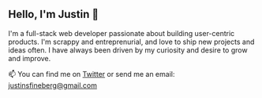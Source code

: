 <h2> Hello, I'm Justin 👋 </h2>

<p>I'm a full-stack web developer passionate about building user-centric products. I'm scrappy and entreprenurial, and love to ship new projects and ideas often. I have always been driven by my curiosity and desire to grow and improve. </p>

📫 You can find me on <a href="https://twitter.com/JustinFineberg">Twitter</a> or send me an email: justinsfineberg@gmail.com

